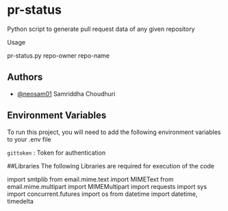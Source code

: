 # pr-status 
Python script to generate pull request data of any given repository

Usage
 
pr-status.py repo-owner repo-name

## Authors

- [@neosam01](https://www.github.com/neosam01)
   Samriddha Choudhuri


## Environment Variables

To run this project, you will need to add the following environment variables to your .env file

`gittoken` : Token for authentication

##Libraries
The following Libraries are required for execution of the code

import smtplib
from email.mime.text import MIMEText
from email.mime.multipart import MIMEMultipart
import requests
import sys
import concurrent.futures
import os
from datetime import datetime, timedelta



